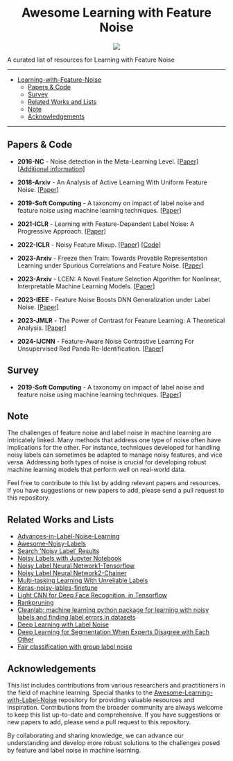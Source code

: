 <div align="center">
    <h1>Awesome Learning with Feature Noise</h1>
    <a href="https://awesome.re"><img src="https://awesome.re/badge.svg"/></a>
</div>

A curated list of resources for Learning with Feature Noise

---

- [Learning-with-Feature-Noise](#learning-with-feature-noise)
  - [Papers & Code](#papers--code)
  - [Survey](#survey)
  - [Related Works and Lists](#related-works-and-lists)
  - [Note](#note)
  - [Acknowledgements](#acknowledgements)

---

## Papers & Code

* **2016-NC** - Noise detection in the Meta-Learning Level. [[Paper]](https://www.sciencedirect.com/science/article/pii/S0925231215005482) [[Additional information]](https://github.com/lpfgarcia/m2n)

* **2018-Arxiv** - An Analysis of Active Learning With Uniform Feature Noise. [[Paper]](https://ar5iv.labs.arxiv.org/html/1808.05605)

* **2019-Soft Computing** - A taxonomy on impact of label noise and feature noise using machine learning techniques. [[Paper]](https://link.springer.com/article/10.1007/s00500-019-03968-7)

* **2021-ICLR** - Learning with Feature-Dependent Label Noise: A Progressive Approach. [[Paper]](https://ar5iv.labs.arxiv.org/html/2103.07756)

* **2022-ICLR** - Noisy Feature Mixup. [[Paper]](https://ar5iv.labs.arxiv.org/html/2106.02717) [[Code]](https://github.com/erichson/NFM)

* **2023-Arxiv** - Freeze then Train: Towards Provable Representation Learning under Spurious Correlations and Feature Noise. [[Paper]](https://ar5iv.labs.arxiv.org/html/2210.11075)

* **2023-Arxiv** - LCEN: A Novel Feature Selection Algorithm for Nonlinear, Interpretable Machine Learning Models. [[Paper]](https://ar5iv.labs.arxiv.org/html/2302.01721)

* **2023-IEEE** - Feature Noise Boosts DNN Generalization under Label Noise. [[Paper]](https://ar5iv.labs.arxiv.org/html/2308.01609)

* **2023-JMLR** - The Power of Contrast for Feature Learning: A Theoretical Analysis. [[Paper]](https://jmlr.org/papers/v24/23-330.html)

* **2024-IJCNN** - Feature-Aware Noise Contrastive Learning For Unsupervised Red Panda Re-Identification. [[Paper]](https://ar5iv.labs.arxiv.org/html/2405.00468)

## Survey

* **2019-Soft Computing** - A taxonomy on impact of label noise and feature noise using machine learning techniques. [[Paper]](https://link.springer.com/article/10.1007/s00500-019-03968-7)

## Note

The challenges of feature noise and label noise in machine learning are intricately linked. Many methods that address one type of noise often have implications for the other. For instance, techniques developed for handling noisy labels can sometimes be adapted to manage noisy features, and vice versa. Addressing both types of noise is crucial for developing robust machine learning models that perform well on real-world data.

Feel free to contribute to this list by adding relevant papers and resources. If you have suggestions or new papers to add, please send a pull request to this repository.

## Related Works and Lists

* [Advances-in-Label-Noise-Learning](https://github.com/weijiaheng/Advances-in-Label-Noise-Learning)
* [Awesome-Noisy-Labels](https://github.com/songhwanjun/Awesome-Noisy-Labels)
* [Search 'Noisy Label' Results](https://github.com/search?p=1&q=noisy+label&type=Repositories&utf8=%E2%9C%93)
* [Noisy Labels with Jupyter Notebook](https://github.com/udibr/noisy_labels)
* [Noisy Label Neural Network1-Tensorflow](https://github.com/EstherMaria/NoisyLabelNeuralNetwork)
* [Noisy Label Neural Network2-Chainer](https://github.com/Ryo-Ito/Noisy-Labels-Neural-Network)
* [Multi-tasking Learning With Unreliable Labels](https://github.com/debjitpaul/Multi-tasking_Learning_With_Unreliable_Labels)
* [Keras-noisy-lables-finetune](https://github.com/nagash91/keras-noisy-lables-finetune)
* [Light CNN for Deep Face Recognition, in Tensorflow](https://github.com/yxu0611/Tensorflow-implementation-of-LCNN)
* [Rankpruning](https://github.com/cgnorthcutt/rankpruning)
* [Cleanlab: machine learning python package for learning with noisy labels and finding label errors in datasets](https://github.com/cgnorthcutt/cleanlab)
* [Deep Learning with Label Noise](https://github.com/gorkemalgan/deep_learning_with_noisy_labels_literature)
* [Deep Learning for Segmentation When Experts Disagree with Each Other](https://github.com/moucheng2017/Learn_Noisy_Labels_Medical_Images)
* [Fair classification with group label noise](https://github.com/wenshuoguo/robust-fairness-code)

## Acknowledgements

This list includes contributions from various researchers and practitioners in the field of machine learning. Special thanks to the [Awesome-Learning-with-Label-Noise](https://github.com/subeeshvasu/Awesome-Learning-with-Label-Noise) repository for providing valuable resources and inspiration. Contributions from the broader community are always welcome to keep this list up-to-date and comprehensive. If you have suggestions or new papers to add, please send a pull request to this repository.

By collaborating and sharing knowledge, we can advance our understanding and develop more robust solutions to the challenges posed by feature and label noise in machine learning.
